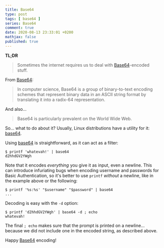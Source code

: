 ```yaml
---
title: Base64
type: post
tags: [ base64 ]
series: Base64
comment: true
date: 2020-08-13 23:33:01 +0200
mathjax: false
published: true
---
```


**TL;DR**

> Sometimes the internet requires us to deal with
> [Base64][Base64-wp]-encoded stuff.

From [Base64][Base64-wp]:

> In computer science, Base64 is a group of binary-to-text encoding
> schemes that represent binary data in an ASCII string format by
> translating it into a radix-64 representation.

And also...

> Base64 is particularly prevalent on the World Wide Web.

So... what to do about it? Usually, Linux distributions have a utility
for it: [base64][].

Using [base64][] is straightforward, as it can act as a filter:

```shell
$ printf 'whatevah!' | base64
d2hhdGV2YWgh
```

Note that it encodes *everything* you give it as input, even a newline.
This can introduce infuriating bugs when encoding username and passwords
for Basic Authentication, so it's better to use `printf` *without* a
newline, like in the example above or the following:

```shell
$ printf '%s:%s' "$username" "$password" | base64
...
```

Decoding is easy with the `-d` option:

```
$ printf 'd2hhdGV2YWgh' | base64 -d ; echo
whatevah!
```

The final `; echo` makes sure that the prompt is printed on a newline...
because we did not include one in the encoded string, as described
above.

Happy [Base64][Base64-wp] encoding!


[Base64-wp]: https://en.wikipedia.org/wiki/Base64
[base64]: https://linux.die.net/man/1/base64
